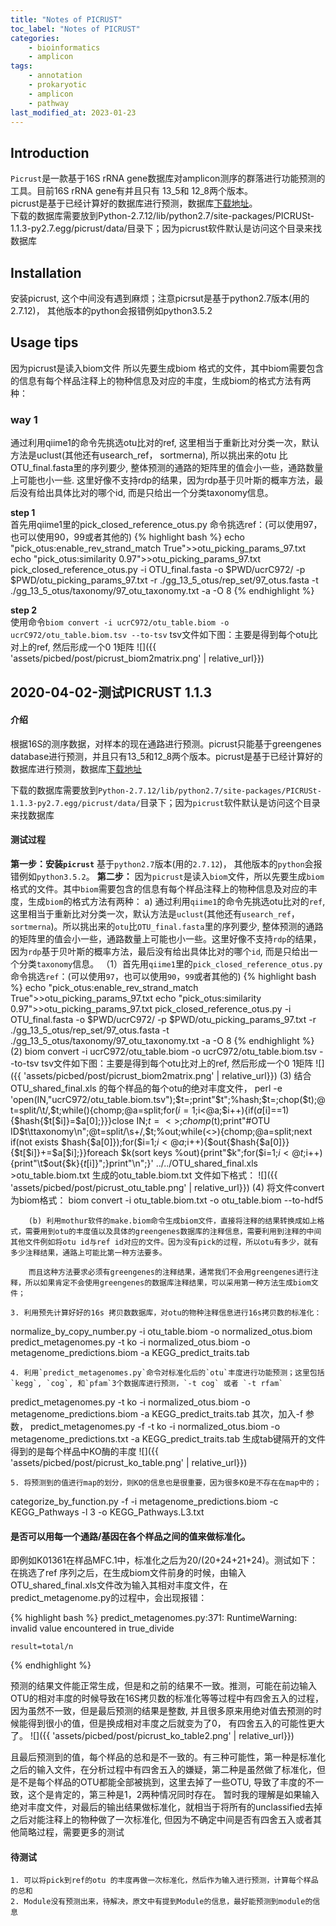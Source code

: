 ```yaml
---
title: "Notes of PICRUST"
toc_label: "Notes of PICRUST"
categories:
    - bioinformatics
    - amplicon
tags:
    - annotation
    - prokaryotic
    - amplicon
    - pathway
last_modified_at: 2023-01-23
---
```


## Introduction
`Picrust`是一款基于16S rRNA gene数据库对amplicon测序的群落进行功能预测的工具。目前16S rRNA gene有并且只有 13_5和 12_8两个版本。  
picrust是基于已经计算好的数据库进行预测，数据库[下载地址](http://picrust.github.io/picrust/picrust_precalculated_files.html)。  
下载的数据库需要放到Python-2.7.12/lib/python2.7/site-packages/PICRUSt-1.1.3-py2.7.egg/picrust/data/目录下；因为picrust软件默认是访问这个目录来找数据库

<!--more-->

## Installation
安装picrust, 这个中间没有遇到麻烦；注意picrsut是基于python2.7版本(用的2.7.12)， 其他版本的python会报错例如python3.5.2

## Usage tips
因为picrust是读入biom文件 所以先要生成biom 格式的文件，其中biom需要包含的信息有每个样品注释上的物种信息及对应的丰度，生成biom的格式方法有两种：

### way 1
通过利用qiime1的命令先挑选otu比对的ref, 这里相当于重新比对分类一次，默认方法是uclust(其他还有usearch_ref， sortmerna), 所以挑出来的otu 比OTU_final.fasta里的序列要少, 整体预测的通路的矩阵里的值会小一些，通路数量上可能也小一些. 这里好像不支持rdp的结果，因为rdp基于贝叶斯的概率方法，最后没有给出具体比对的哪个id, 而是只给出一个分类taxonomy信息。

**step 1**  
首先用qiime1里的pick_closed_reference_otus.py 命令挑选ref：(可以使用97，也可以使用90，99或者其他的)
{% highlight bash %}
echo "pick_otus:enable_rev_strand_match True">>otu_picking_params_97.txt
echo "pick_otus:similarity 0.97">>otu_picking_params_97.txt
pick_closed_reference_otus.py -i OTU_final.fasta -o $PWD/ucrC972/ -p $PWD/otu_picking_params_97.txt -r ./gg_13_5_otus/rep_set/97_otus.fasta -t ./gg_13_5_otus/taxonomy/97_otu_taxonomy.txt -a -O 8
{% endhighlight %}

**step 2**  
使用命令`biom convert -i ucrC972/otu_table.biom -o ucrC972/otu_table.biom.tsv --to-tsv`
tsv文件如下图：主要是得到每个otu比对上的ref, 然后形成一个0 1矩阵
![]({{ 'assets/picbed/post/picrust_biom2matrix.png' | relative_url}})


## 2020-04-02-测试PICRUST 1.1.3

#### 介绍
根据16S的测序数据，对样本的现在通路进行预测。picrust只能基于greengenes database进行预测，并且只有13_5和12_8两个版本。picrust是基于已经计算好的数据库进行预测，数据库[下载地址](http://picrust.github.io/picrust/picrust_precalculated_files.html)

下载的数据库需要放到`Python-2.7.12/lib/python2.7/site-packages/PICRUSt-1.1.3-py2.7.egg/picrust/data/`目录下；因为`picrust`软件默认是访问这个目录来找数据库

#### 测试过程
**第一步：安装`picrust`**
基于`python2.7`版本(用的`2.7.12`)， 其他版本的`python`会报错例如`python3.5.2`。
**第二步：**
因为`picrust`是读入`biom`文件，所以先要生成`biom`格式的文件。其中`biom`需要包含的信息有每个样品注释上的物种信息及对应的丰度，生成`biom`的格式方法有两种：
        a)  通过利用`qiime1`的命令先挑选otu比对的`ref`, 这里相当于重新比对分类一次，默认方法是`uclust`(其他还有`usearch_ref`， `sortmerna`)。所以挑出来的`otu`比`OTU_final.fasta`里的序列要少, 整体预测的通路的矩阵里的值会小一些，通路数量上可能也小一些。这里好像不支持`rdp`的结果，因为`rdp`基于贝叶斯的概率方法，最后没有给出具体比对的哪个`id`, 而是只给出一个分类`taxonomy`信息。
            （1）首先用`qiime1`里的`pick_closed_reference_otus.py`命令挑选`ref`：(可以使用`97`，也可以使用`90`，`99`或者其他的)
{% highlight bash %}
echo "pick_otus:enable_rev_strand_match True">>otu_picking_params_97.txt
echo "pick_otus:similarity 0.97">>otu_picking_params_97.txt
pick_closed_reference_otus.py -i OTU_final.fasta -o $PWD/ucrC972/ -p $PWD/otu_picking_params_97.txt -r ./gg_13_5_otus/rep_set/97_otus.fasta -t ./gg_13_5_otus/taxonomy/97_otu_taxonomy.txt -a -O 8
{% endhighlight %}
            (2) biom convert -i ucrC972/otu_table.biom -o ucrC972/otu_table.biom.tsv --to-tsv
tsv文件如下图：主要是得到每个otu比对上的ref, 然后形成一个0 1矩阵
![]({{ 'assets/picbed/post/picrust_biom2matrix.png' | relative_url}})
            (3) 结合OTU_shared_final.xls 的每个样品的每个otu的绝对丰度文件，
perl -e 'open(IN,"ucrC972/otu_table.biom.tsv");$t=<IN>;print"$t";%hash;$t=<IN>;chop($t);@t=split/\t/,$t;while(<IN>){chomp;@a=split;for($i=1;$i<@a;$i++){if($a[$i]==1){$hash{$t[$i]}=$a[0];}}}close IN;$t=<>;chomp($t);print"#OTU ID$t\ttaxonomy\n";@t=split/\s+/,$t;%out;while(<>){chomp;@a=split;next if(not exists $hash{$a[0]});for($i=1;$i<@a;$i++){$out{$hash{$a[0]}}{$t[$i]}+=$a[$i];}}foreach $k(sort keys %out){print"$k";for($i=1;$i<@t;$i++){print"\t$out{$k}{$t[$i]}";}print"\n";}' ../../OTU_shared_final.xls >otu_table.biom.txt
生成的otu_table.biom.txt 文件如下格式：
![]({{ 'assets/picbed/post/picrust_otu_table.png' | relative_url}})
            (4) 将文件convert 为biom格式：
biom convert -i otu_table.biom.txt -o otu_table.biom --to-hdf5

        (b) 利用mothur软件的make.biom命令生成biom文件，直接将注释的结果转换成如上格式，需要用到otu的丰度值以及具体的greengenes数据库的注释信息，需要利用到注释的中间其他文件例如将otu id与ref id对应的文件。因为没有pick的过程，所以otu有多少，就有多少注释结果，通路上可能比第一种方法要多。

	    而且这种方法要求必须有greengenes的注释结果，通常我们不会用greengenes进行注释，所以如果肯定不会使用greengenes的数据库注释结果，可以采用第一种方法生成biom文件；

    3. 利用预先计算好好的16s 拷贝数数据库，对otu的物种注释信息进行16s拷贝数的标准化：
normalize_by_copy_number.py -i otu_table.biom -o normalized_otus.biom
predict_metagenomes.py -t ko -i normalized_otus.biom -o metagenome_predictions.biom -a KEGG_predict_traits.tab

    4. 利用`predict_metagenomes.py`命令对标准化后的`otu`丰度进行功能预测；这里包括`kegg`, `cog`, 和`pfam`3个数据库进行预测，`-t cog` 或者 `-t rfam`
predict_metagenomes.py -t ko -i normalized_otus.biom -o metagenome_predictions.biom -a KEGG_predict_traits.tab
其次，加入-f 参数， predict_metagenomes.py -f -t ko -i normalized_otus.biom -o metagenome_predictions.txt -a KEGG_predict_traits.tab 生成tab键隔开的文件
得到的是每个样品中KO酶的丰度
![]({{ 'assets/picbed/post/picrust_ko_table.png' | relative_url}})

    5. 将预测到的值进行map的划分，则KO的信息也是很重要，因为很多KO是不存在在map中的；
categorize_by_function.py -f -i metagenome_predictions.biom -c KEGG_Pathways -l 3 -o KEGG_Pathways.L3.txt

#### 是否可以用每一个通路/基因在各个样品之间的值来做标准化。
即例如K01361在样品MFC.1中，标准化之后为20/(20+24+21+24)。测试如下：
在挑选了ref 序列之后，在生成biom文件前身的时候，由输入OTU_shared_final.xls文件改为输入其相对丰度文件，在predict_metagenome.py的过程中，会出现报错：

{% highlight bash %}
predict_metagenomes.py:371: RuntimeWarning: invalid value encountered in true_divide

    result=total/n
{% endhighlight %}

预测的结果文件能正常生成，但是和之前的结果不一致。推测，可能在前边输入OTU的相对丰度的时候导致在16S拷贝数的标准化等等过程中有四舍五入的过程，因为虽然不一致，但是最后预测的结果是整数, 并且很多原来用绝对值去预测的时候能得到很小的值，但是换成相对丰度之后就变为了0， 有四舍五入的可能性更大了。
![]({{ 'assets/picbed/post/picrust_ko_table2.png' | relative_url}})

且最后预测到的值，每个样品的总和是不一致的。有三种可能性，第一种是标准化之后的输入文件，在分析过程中有四舍五入的嫌疑，第二种是虽然做了标准化，但是不是每个样品的OTU都能全部被挑到，这里去掉了一些OTU, 导致了丰度的不一致，这个是肯定的，第三种是1，2两种情况同时存在。 暂时我的理解是如果输入绝对丰度文件，对最后的输出结果做标准化，就相当于将所有的unclassified去掉之后对能注释上的物种做了一次标准化, 但因为不确定中间是否有四舍五入或者其他简略过程，需要更多的测试

#### 待测试
    1. 可以将pick到ref的otu 的丰度再做一次标准化，然后作为输入进行预测，计算每个样品的总和
    2. Module没有预测出来，待解决，原文中有提到Module的信息，最好能预测到module的信息